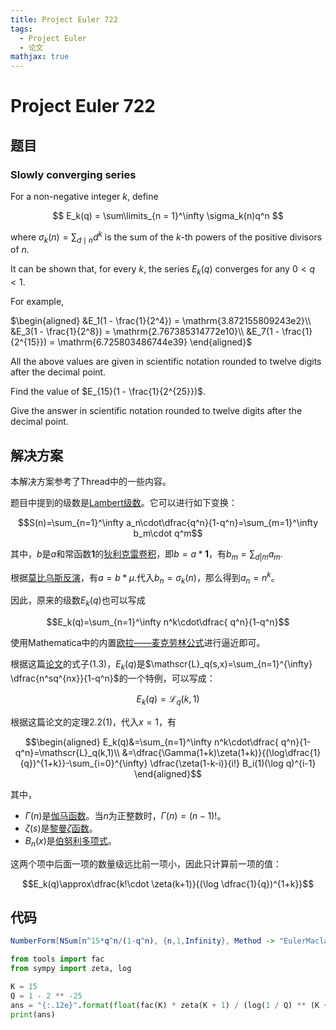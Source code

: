 ```yaml
---
title: Project Euler 722
tags:
  - Project Euler
  - 论文
mathjax: true
---
```

<escape><!-- more --></escape>
    
# Project Euler 722
## 题目
### Slowly converging series


For a non-negative integer $k$, define

$$
E_k(q) = \sum\limits_{n = 1}^\infty \sigma_k(n)q^n
$$

where $\sigma_k(n) = \sum_{d \mid n} d^k$ is the sum of the $k$-th powers of the positive divisors of $n$.

It can be shown that, for every $k$, the series $E_k(q)$ converges for any $0 < q < 1$.

For example,

$\begin{aligned}
&E_1(1 - \frac{1}{2^4}) = \mathrm{3.872155809243e2}\\
&E_3(1 - \frac{1}{2^8}) = \mathrm{2.767385314772e10}\\
&E_7(1 - \frac{1}{2^{15}}) = \mathrm{6.725803486744e39}
\end{aligned}$

All the above values are given in scientific notation rounded to twelve digits after the decimal point.

Find the value of $E_{15}(1 - \frac{1}{2^{25}})$.

Give the answer in scientific notation rounded to twelve digits after the decimal point.




## 解决方案

本解决方案参考了Thread中的一些内容。

题目中提到的级数是[Lambert级数](https://en.wikipedia.org/wiki/Lambert_series)。它可以进行如下变换：

$$S(n)=\sum_{n=1}^\infty a_n\cdot\dfrac{q^n}{1-q^n}=\sum_{m=1}^\infty b_m\cdot q^m$$

其中，$b$是$a$和常函数$\mathbf{1}$的[狄利克雷卷积](https://en.wikipedia.org/wiki/Dirichlet_convolution)，即$b=a*\mathbf{1}$，有$b_m=\sum_{d|m} a_m$.

根据[莫比乌斯反演](https://en.wikipedia.org/wiki/M%C3%B6bius_inversion_formula)，有$a=b*\mu.$代入$b_n=\sigma_k(n)$，那么得到$a_n=n^k$。

因此，原来的级数$E_k(q)$也可以写成

$$E_k(q)=\sum_{n=1}^\infty n^k\cdot\dfrac{ q^n}{1-q^n}$$

使用Mathematica中的内置[欧拉——麦克劳林公式](https://en.wikipedia.org/wiki/Euler%E2%80%93Maclaurin_formula)进行逼近即可。

根据这篇[论文](https://arxiv.org/pdf/1602.01085.pdf)的式子$(1.3)$，$E_k(q)$是$\mathscr{L}_q(s,x)=\sum_{n=1}^{\infty} \dfrac{n^sq^{nx}}{1-q^n}$的一个特例，可以写成：

$$E_k(q)=\mathscr{L}_q(k,1)$$

根据这篇论文的定理$2.2(1)$，代入$x=1$，有

$$\begin{aligned}
E_k(q)&=\sum_{n=1}^\infty n^k\cdot\dfrac{ q^n}{1-q^n}=\mathscr{L}_q(k,1)\\
&=\dfrac{\Gamma(1+k)\zeta(1+k)}{(\log\dfrac{1}{q})^{1+k}}-\sum_{i=0}^{\infty} \dfrac{\zeta(1-k-i)}{i!} B_i(1)(\log q)^{i-1}
\end{aligned}$$

其中，

- $\Gamma(n)$是[伽马函数](https://en.wikipedia.org/wiki/Gamma_function)。当$n$为正整数时，$\Gamma(n)=(n-1)!$。
- $\zeta(s)$是[黎曼$\zeta$函数](https://en.wikipedia.org/wiki/Riemann_zeta_function)。
- $B_n(x)$是[伯努利多项式](https://en.wikipedia.org/wiki/Bernoulli_polynomials)。

这两个项中后面一项的数量级远比前一项小，因此只计算前一项的值：

$$E_k(q)\approx\dfrac{k!\cdot \zeta(k+1)}{(\log \dfrac{1}{q})^{1+k}}$$



## 代码


```Mathematica
NumberForm[NSum[n^15*q^n/(1-q^n), {n,1,Infinity}, Method -> "EulerMaclaurin"], 13]
```

```py
from tools import fac
from sympy import zeta, log

K = 15
Q = 1 - 2 ** -25
ans = "{:.12e}".format(float(fac(K) * zeta(K + 1) / (log(1 / Q) ** (K + 1)))).replace("+", "")
print(ans)

```